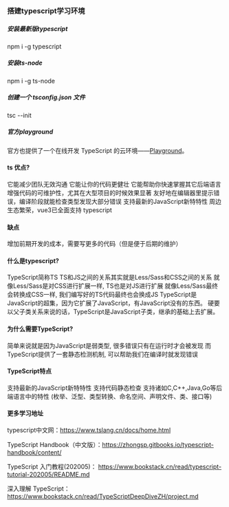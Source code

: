 ### 搭建typescript学习环境

##### 安装最新版typescript

npm i -g typescript

##### 安装ts-node

npm i -g ts-node

##### 创建一个 tsconfig.json 文件

tsc --init

##### 官方playground

官方也提供了一个在线开发 TypeScript 的云环境——[Playground](https://www.typescriptlang.org/zh/play)。

#### ts 优点?

它能减少团队无效沟通
它能让你的代码更健壮
它能帮助你快速掌握其它后端语言
增强代码的可维护性，尤其在大型项目的时候效果显著
友好地在编辑器里提示错误，编译阶段就能检查类型发现大部分错误
支持最新的JavaScript新特特性
周边生态繁荣，vue3已全面支持 typescript

#### 缺点

增加前期开发的成本，需要写更多的代码（但是便于后期的维护）

#### 什么是typescript?

TypeScript简称TS
 TS和JS之间的关系其实就是Less/Sass和CSS之间的关系
 就像Less/Sass是对CSS进行扩展一样, TS也是对JS进行扩展
 就像Less/Sass最终会转换成CSS一样, 我们编写好的TS代码最终也会换成JS
 TypeScript是JavaScript的超集，因为它扩展了JavaScript，有JavaScript没有的东西。
 硬要以父子类关系来说的话，TypeScript是JavaScript子类，继承的基础上去扩展。

#### 为什么需要TypeScript?

简单来说就是因为JavaScript是弱类型, 很多错误只有在运行时才会被发现
而TypeScript提供了一套静态检测机制, 可以帮助我们在编译时就发现错误

#### TypeScript特点

支持最新的JavaScript新特特性
支持代码静态检查
支持诸如C,C++,Java,Go等后端语言中的特性 (枚举、泛型、类型转换、命名空间、声明文件、类、接口等)

#### 更多学习地址

typescript中文网：https://www.tslang.cn/docs/home.html

TypeScript Handbook（中文版）：https://zhongsp.gitbooks.io/typescript-handbook/content/

TypeScript 入门教程(202005)： https://www.bookstack.cn/read/typescript-tutorial-202005/README.md

深入理解 TypeScript：https://www.bookstack.cn/read/TypeScriptDeepDiveZH/project.md
